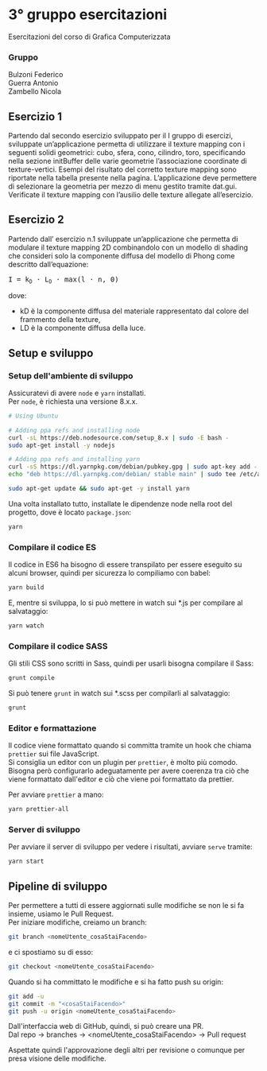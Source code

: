 # 3° gruppo esercitazioni

Esercitazioni del corso di Grafica Computerizzata  

### Gruppo
Bulzoni Federico  
Guerra Antonio  
Zambello Nicola  
  
## Esercizio 1
Partendo dal secondo esercizio sviluppato per il I gruppo di esercizi, sviluppate un’applicazione permetta di utilizzare il texture mapping con i seguenti solidi geometrici: cubo, sfera, cono, cilindro, toro, specificando nella sezione initBuffer delle varie geometrie l’associazione coordinate di texture-vertici. Esempi del risultato del corretto texture mapping sono riportate nella tabella presente nella pagina. L’applicazione deve permettere di selezionare la geometria per mezzo di menu gestito tramite dat.gui. Verificate il texture mapping con l’ausilio delle texture allegate all’esercizio.

## Esercizio 2
Partendo dall’ esercizio n.1 sviluppate un’applicazione che permetta di modulare il texture mapping 2D combinandolo con un modello di shading che consideri solo la componente diffusa del modello di Phong come descritto dall’equazione:

<pre>I = k<small><sub>D</sub></small>&nbsp;&sdot;&nbsp;L<small><sub>D</sub></small>&nbsp;&sdot;&nbsp;max(l &sdot; n, 0)</pre>

dove:
- kD è la componente diffusa del materiale rappresentato dal colore del frammento della texture,
- LD è la componente diffusa della luce.

  
## Setup e sviluppo
### Setup dell'ambiente di sviluppo
Assicuratevi di avere `node` e `yarn` installati.  
Per `node`, è richiesta una versione 8.x.x.
  
```bash
# Using Ubuntu

# Adding ppa refs and installing node
curl -sL https://deb.nodesource.com/setup_8.x | sudo -E bash -
sudo apt-get install -y nodejs

# Adding ppa refs and installing yarn
curl -sS https://dl.yarnpkg.com/debian/pubkey.gpg | sudo apt-key add -
echo "deb https://dl.yarnpkg.com/debian/ stable main" | sudo tee /etc/apt/sources.list.d/yarn.list

sudo apt-get update && sudo apt-get -y install yarn
```

Una volta installato tutto, installate le dipendenze node nella root del progetto, dove è locato `package.json`:
```bash
yarn
```

### Compilare il codice ES
Il codice in ES6 ha bisogno di essere transpilato per essere eseguito su alcuni browser, quindi per sicurezza lo compiliamo con babel:

```bash
yarn build
```

E, mentre si sviluppa, lo si può mettere in watch sui *.js per compilare al salvataggio:
```bash
yarn watch
```

### Compilare il codice SASS
Gli stili CSS sono scritti in Sass, quindi per usarli bisogna compilare il Sass:
```bash
grunt compile
```

Si può tenere `grunt` in watch sui *.scss per compilarli al salvataggio:
```bash
grunt
```

### Editor e formattazione
Il codice viene formattato quando si committa tramite un hook che chiama `prettier` sui file JavaScript.  
Si consiglia un editor con un plugin per `prettier`, è molto più comodo. Bisogna però configurarlo adeguatamente per avere coerenza tra ciò che viene formattato dall'editor e ciò che viene poi formattato da prettier.
  
Per avviare `prettier` a mano:
```bash
yarn prettier-all
```

### Server di sviluppo
Per avviare il server di sviluppo per vedere i risultati, avviare `serve` tramite:
```bash
yarn start
```

   
## Pipeline di sviluppo
Per permettere a tutti di essere aggiornati sulle modifiche se non le si fa insieme, usiamo le Pull Request.  
Per iniziare modifiche, creiamo un branch:

```bash
git branch <nomeUtente_cosaStaiFacendo>
```
e ci spostiamo su di esso:
```bash
git checkout <nomeUtente_cosaStaiFacendo>
```

Quando si ha committato le modifiche e si ha fatto push su origin:
```bash
git add -u
git commit -m "<cosaStaiFacendo>"
git push -u origin <nomeUtente_cosaStaiFacendo>
```

Dall'interfaccia web di GitHub, quindi, si può creare una PR.  
Dal repo -> branches -> <nomeUtente_cosaStaiFacendo> -> Pull request

Aspettate quindi l'approvazione degli altri per revisione o comunque per presa visione delle modifiche.
